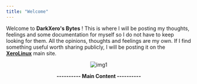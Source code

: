 ```yaml
---
title: "Welcome"
---
```


Welcome to **DarkXero's Bytes** ! This is where I will be posting my thoughts, feelings and some documentation for myself so I do not have to keep looking for them. All the opinions, thoughts and feelings are my own. If I find something useful worth sharing publicly, I will be posting it on the [**XeroLinux**](https://xerolinux.xyz) main site.

<div style="text-align: center;">

![img1](https://i.imgur.com/MUbjQcr.png)

**---------- Main Content ----------**

</div><br />
